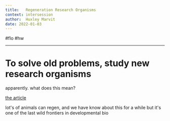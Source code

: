 ```yaml
---
title:   Regeneration Research Organisms
context: intersession
author:  Huxley Marvit
date: 2022-01-03
---
```


#flo  #hw 

***

# To solve old problems, study new research  organisms
apparently. what does this mean?

[the article](https://pubmed.ncbi.nlm.nih.gov/29179945/)


lot's of animals can regen, and we have know about this for a while
but it's one of the last wild frontiers in developmental bio














































